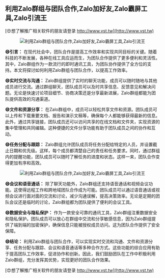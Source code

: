 ## **利用Zalo群组与团队合作,Zalo加好友,Zalo霸屏工具,Zalo引流王**

[😍想了解推广相关软件的朋友请登录 http://www.vst.tw](http://www.vst.tw)

 <center><img src="https://vst.tw/MP4/tuiguang/png/2.png" alt="利用Zalo群组与团队合作,Zalo加好友,Zalo霸屏工具,Zalo引流王"></center>

**😄引言：**
在现代社会中，团队合作是提高工作效率和实现共同目标的关键。随着科技的不断发展，各种在线工具应运而生，为团队合作提供了更多便利和灵活性。其中，Zalo群组作为一款流行的即时通讯工具，为团队协作提供了全方位的支持。本文将探讨如何利用Zalo群组与团队合作，以提高工作效率。

**😄实时交流与沟通：**
Zalo群组提供了实时的聊天功能，成员可以随时随地与其他成员进行交流。通过群组聊天，团队成员可以及时共享信息、反馈意见和解决问题。无论是快速讨论项目细节、协商决策还是分享最新进展，Zalo群组都能为团队提供高效的沟通渠道。

**😄文件和资源分享：**
在Zalo群组中，成员可以轻松共享文件和资源。团队成员可以上传和下载重要文档、报告和演示文稿等，确保每个人都能够获得最新的信息。此外，通过共享链接，团队成员还可以访问共享的在线文档和文件夹，实现资源的集中管理和共同编辑。这种便捷的文件分享功能有助于团队成员之间的协作和互动。

**😄任务分配与跟踪：**
Zalo群组允许团队成员将任务分配给特定的人员，并设置截止日期和优先级。这样，每个成员都清楚自己的责任和任务要求。同时，通过群组内的提醒功能，团队成员可以随时了解任务的进度和状态。这样一来，团队合作变得更加有序和高效。

 <center><img src="https://vst.tw/MP4/tuiguang/png/0.png" alt="利用Zalo群组与团队合作,Zalo加好友,Zalo霸屏工具,Zalo引流王"></center>

**😄会议和语音通话：**
除了聊天功能外，Zalo群组还支持语音通话和视频会议功能。这使得远程工作和跨地域团队合作成为可能。团队成员可以通过语音通话或视频会议进行面对面的交流和讨论，减少沟通误解，提高决策效率。无论是定期的团队会议还是临时的讨论，Zalo群组都为团队提供了便利的会议工具。

**😄数据安全与隐私保护：**
作为一款安全可靠的通讯工具，Zalo群组注重数据安全和隐私保护。团队成员可以放心在群组中交流和分享敏感信息，因为Zalo群组提供了端到端的加密保护，确保信息只能被授权成员访问。这为团队合作提供了安全保障。

**😄结论：**
利用Zalo群组与团队合作，可以实现实时交流和沟通、文件和资源分享、任务分配与跟踪、会议和语音通话等多种合作方式。这些功能的综合应用有助于提高团队工作效率，促进协作和创新。因此，我们鼓励团队在工作中积极利用Zalo群组，充分发挥其优势，实现更好的团队合作效果。

[😍想了解推广相关软件的朋友请登录 http://www.vst.tw](http://www.vst.tw)




